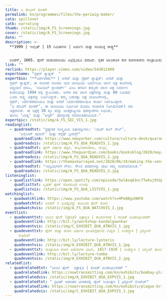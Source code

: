 ```yaml
---
title: ದಿ ಪೆರಿವಿಗ್‌ ಮೇಕರ್
permalink: kn/programmes/films/the-periwig-maker/
cata: spillover
catb: narrating
thumb: /static/img/A_FS_Screenings.jpg
cover: /static/img/A_FS_Screenings.jpg
date: ""
description: >-
  **1999 | ಇಂಗ್ಲಿಷ್ | 15 ನಿಮಿಷಗಳು | ಜರ್ಮನಿ ಮತ್ತು ಸಂಯುಕ್ತ ರಾಷ್ಟ್ರ**  


  ಲಂಡನ್, 1665. ಪ್ಲೇಗ್‌ ಮಹಾಮಾರಿಯು ಎಲ್ಲೆಲ್ಲಿಯೂ ಹರಡಿದೆ. ಕೃತಕ ಆಲಂಕಾರಿಕ ಕೇಶ ರಚನಾಕಾರನು ಸಾಂಕ್ರಾಮಿಕದಿಂದ ತನ್ನನ್ನು ರಕ್ಷಿಸಿಕೊಳ್ಳಲು, ತನ್ನ ಅಂಗಡಿಯ ಎಲ್ಲಾ ಕದ ಕಿಟಕಿಗಳನ್ನೂ ಭದ್ರವಾಗಿ ಹಾಕಿಕೊಂಡು ಒಳಗೇ ಇದ್ದಾನೆ. ಅಂಗಡಿಯ ಕಿಟಕಿಯಿಂದ ರಸ್ತೆಯಲ್ಲಿ ಈ ರೋಗ ಮಹಾಮಾರಿಗೆ ತುತ್ತಾಗಿ ಸಾಯುತ್ತಿರುವವರನ್ನು ನೋಡಿ, ಈ ಪಿಡುಗಿನ ಕಾರಣಗಳು ಮತ್ತು ಪರಿಣಾಮಗಳ ಬಗ್ಗೆ ತನ್ನಲ್ಲೇ ಚಿಂತಿಸುತ್ತಾನೆ. ಒಬ್ಬ ಚಿಕ್ಕ ವಯಸ್ಸಿನ ಹುಡುಗಿಯು ಸಹಾಯ ಬೇಡಿದಾಗ, ಅದೃಷ್ಟವನ್ನು ನಂಬಿ, ಬಹು ಮುಖ್ಯವಾದ ನಿರ್ಣಯವನ್ನು ಮಾಡುತ್ತಾನೆ. ಆಸ್ಕರ್‌ ಪುರಸ್ಕಾರಕ್ಕೆ ನಾಮಾಂಕಿತಗೊಂಡ ಈ ಚಲನಚಿತ್ರವು, ʼಡೇನಿಯಲ್ ಡೆಫೋʼ ಅವರ ʼಎ ಜರ್ನಲ್‌ ಆಫ್‌ ದಿ ಪ್ಲೇಗ್‌ ಇಯರ್‌ʼ ಕೃತಿಯನ್ನು ಆಧರಿಸಿ ರಚಿಸಲಾಗಿದೆ. 100 ಕ್ಕೂ ಹೆಚ್ಚು ಅಂತರ್ರಾಷ್ಟ್ರೀಯ ಚಲನ ಚಿತ್ರ ಉತ್ಸವಗಳಲ್ಲಿ, ಈ ಚಿತ್ರವನ್ನು ಪ್ರದರ್ಶಿಸಲಾಗಿದೆ.
link: ""
reclink: https://player.vimeo.com/video/543012409
expertname: "ಸ್ಟೆಫನ್‌ ಶ್ಯಾಫ್ಲರ್‌  "
expertbio: "**ನಿರ್ದೇಶಕರು** | ಅನೆಟ್‌ ಮತ್ತು ಸ್ಟೆಫನ್‌ ಶ್ಯಾಫ್ಲರ್‌: ಅನೆಟ್‌ ಮತ್ತು
  ಸ್ಟೆಫನ್‌ ಶ್ಯಾಫ್ಲರ್‌, ಈ ಸೋದರ ಸೋದರಿ ಯರ ಜೋಡಿಯು ಜರ್ಮನಿಯ ಚಲನ ಚಿತ್ರ ಶಾಲೆಗಳಲ್ಲಿ
  ಅಧ್ಯಯನ ಮಾಡಿ, 'ಐಡಿಯಲ್‌ ಸ್ಟಾಂಡರ್ಡ್‌' ಎಂಬ ಹೆಸರಿನ ತಮ್ಮದೇ ಚಲನ ಚಿತ್ರ ನಿರ್ಮಾಣ
  ಕಂಪನಿಯನ್ನು 1994 ರಲ್ಲಿ ಸ್ಥಾಪಿಸಿದರು. ಅನೇಕ ಕಿರು ಚಲನ ಚಿತ್ರಗಳನ್ನು ಮತ್ತು 60 ನಿಮಿಷದ
  ಒಂದು ಸಾಕ್ಷ್ಯ ಚಿತ್ರವನ್ನು ನಿರ್ಮಿಸಿದ್ದಾರೆ. ತಮ್ಮ ಬಹಳಷ್ಟು ಚಿತ್ರ ಯೋಜನೆಗಳಲ್ಲಿ,
  ಸ್ಟೆಫನ್‌, ನಿರ್ದೇಶಕರಾಗಿಯೂ ಮತ್ತು ಅನೆಟ್‌ ನಿರ್ಮಾಪಕರಾಗಿಯೂ ಕಾರ್ಯ ನಿರ್ವಹಿಸಿದ್ದಾರೆ.
  ‘ದಿ ಪೆರಿವಿಗ್‌ ಮೇಕರ್ʼ‌, ಈ ಜೋಡಿಯು ನಿರ್ಮಿಸಿದ ಮೊದಲ ಸಂಚಾಲಿತ‌ (ಆನಿಮೇಟೆಡ್) ಕಿರು
  ಚಿತ್ರವಾಗಿದೆ. ಈ ಚಿತ್ರಕ್ಕೆ 30 ಕ್ಕೂ ಹೆಚ್ಚು ಅಂತರ್ರಾಷ್ಟ್ರೀಯ ಪುರಸ್ಕಾರಗಳು ಲಭಿಸಿವೆ,
  ಹಾಗೂ ʼಬಾಫ್ತʼ ಮತ್ತು ʼಆಸ್ಕರ್ʼ‌ ಪುರಸ್ಕಾರಕ್ಕೆ ನಾಮಾಂಕಿತಗೊಂಡಿದೆ."
expertpic: /static/img/A_FS_SEC_VIS_1.jpg
readinglist:
  - quadreadtxt: "ಪ್ರತ್ಯೇಕತೆ ಸಂಸ್ಕೃತಿಯ ಶಿಫಾರಸ್ಸುಗಳು: 'ಬೆಟರ್‌ ಕಾಲ್‌ ಸೌಲ್‌ʼ,
      'ಡಿಸೈನಿಂಗ್‌ ವುಮನ್' ಮತ್ತು ಕೆನ್ನೆಥ್‌ ಬ್ರನಾಗ್ಹ್"
    quadreadlink: https://www.newyorker.com/culture/culture-desk/quarantine-culture-recommendations-better-call-saul-designing-woman-and-kenneth-branagh
    quadreadvis: /static/img/A_FS_QUA_READVIS_1.jpg
  - quadreadtxt: ಪ್ಲೇಗ್ ವರ್ಷದ ಪತ್ರಿಕೆ, ಕಾಲ್ಪನಿಕವಾದರೂ, ಸುಳ್ಳಲ್ಲ
    quadreadlink: https://www.theguardian.com/books/booksblog/2020/may/12/a-journal-of-the-plague-year-fictional-not-untrue-daniel-defoe
    quadreadvis: /static/img/A_FS_QUA_READVIS_2.jpg
  - quadreadlink: https://themaskarrayed.net/2020/06/19/making-the-senses/
    quadreadtxt: "ಇಂದ್ರಿಯಗಳಿಗೆ ಗೌಸು: ಗೌಸಿನ ಪದರಗಳನ್ನು ದಾಟಿ ನಮ್ಮ ಸಂವೇದನಶೀಲತೆ."
    quadreadvis: /static/img/A_FS_QUA_READVIS_3.jpg
listeninglist:
  - quadlistlink: https://open.spotify.com/episode/5wlAoqA3nc7Twkuj9tGpoS
    quadlisttxt: ಬೃಹತ್‌ ಪ್ಲೇಗ್ ರೋಗದಿಂದ ಉಳಿವು
    quadlistvis: /static/img/A_FS_QUA_LISTVIS_1.jpg
watchinglist:
  - quadwatchlink: https://www.youtube.com/watch?v=HPe6BgzHWY0
    quadwatchtxt: ಲಂಡನ್‌ ನ ಭವಿಷ್ಯವನ್ನು ರೂಪಿಸಿದ ಪ್ಲೇಗ್ ರೋಗ
    quadwatchvis: /static/img/A_FS_QUA_WATCHVIS_1.jpg
eventlist:
  - quadeventtxt: ಬಾಂಬೆ ಪ್ಲೇಗ್‌ (ಪ್ರೇರಿತ) ಚಿತ್ರಾಕೃತಿ | ಕಾರ್ಯಾಗಾರ | ರಂಜಿತ್‌ ಖಂಡಾಲ್ಗಾಂವಕರ್‌
    quadeventlink: http://bit.ly/workshop-kandalgaonkar
    quadeventvis: /static/img/C_EXHIBIT_QUA_ATNVIS_1.jpg
  - quadeventtxt: ಪ್ಲೇಗ್‌ ಮತ್ತು ರೋಗ ಪಿಡುಗಿನ ಛಾಯಾಗ್ರಹಣದ ಉದ್ಭವ | ಉಪನ್ಯಾಸ | ಕ್ರಿಸ್ಟೋಸ್‌
      ಲಿಂಟೆರಿಸ್‌
    quadeventlink: http://bit.ly/lecture-lynteris
    quadeventvis: /static/img/A_EXHIBIT_QUA_ATNVIS_1.jpg
  - quadeventtxt: ಸಾಂಕ್ರಾಮಿಕ ರೋಗ ಪಿಡುಗುಗಳ ಯುಗ, 1817-1920 | ಉಪನ್ಯಾಸ | ಚಿನ್ಮಯ್‌ ತುಂಬೆ
    quadeventlink: http://bit.ly/lecture-tumbe
    quadeventvis: /static/img/A_EXHIBIT_QUA_ATNVIS_2.jpg
relatedlist:
  - quadrelatedtxt: "ಬಾಂಬೆ ಪ್ಲೇಗ್‌  ಚಿತ್ರಾಕೃತಿ | ರಂಜಿತ್‌ ಖಂಡಾಲ್ಗಾಂವಕರ್‌ "
    quadrelatedlink: https://nowtransmitting.com/kn/exhibits/bombay-plague/
    quadrelatedvis: /static/img/A_EXHIBIT_QUA_EXPVIS_1.jpg
  - quadrelatedtxt: " ಬ್ರಿಟಿಷ್‌ ಆಡಳಿತದ ಭಾರತದಲ್ಲಿ ಪ್ಲೇಗ್‌ ನಿಯಂತ್ರಣ | ಕ್ರಿಸ್ಟೋಸ್‌ ಲಿಂಟೆರಿಸ್‌"
    quadrelatedlink: https://nowtransmitting.com/kn/exhibits/plague-british-india/
    quadrelatedvis: /static/img/C_EXHIBIT_QUA_EXPVIS_1.jpg
---
```

